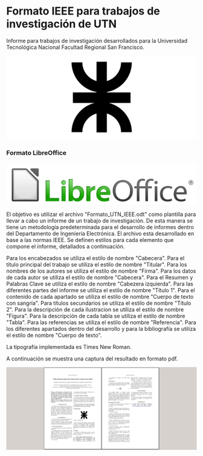 # Formato IEEE para trabajos de investigación de UTN

Informe para trabajos de investigación desarrollados para la Universidad Tecnológica Nacional Facultad Regional San Francisco.

![UTN](/utn_logo.svg)

### Formato LibreOffice 

![LibreOffice](/LibreOffice_logo.png)

El objetivo es utilizar el archivo "Formato_UTN_IEEE.odt" como plantilla para llevar a cabo un informe de un trabajo de investigación. De esta manera se tiene un metodología predeterminada para el desarrollo de informes dentro del Departamento de Ingeniería Electrónica. El archivo esta desarrollado en base a las normas IEEE. Se definen estilos para cada elemento que compone el informe, detallados a continuación.

Para los encabezados se utiliza el estilo de nombre "Cabecera". Para el título principal del trabajo se utiliza el estilo de nombre "Titular". Para los nombres de los autores se utiliza el estilo de nombre "Firma". Para los datos de cada autor se utiliza el estilo de nombre "Cabecera". Para el Resumen y Palabras Clave se utiliza el estilo de nombre "Cabezera izquierda". Para las diferentes partes del informe se utiliza el estilo de nombre "Título 1". Para el contenido de cada apartado se utiliza el estilo de nombre "Cuerpo de texto con sangría". Para títulos secundarios se utiliza el estilo de nombre "Título 2". Para la descripción de cada ilustracion se utiliza el estilo de nombre "Figura". Para la descripción de cada tabla se utiliza el estilo de nombre "Tabla". Para las referencias se utiliza el estilo de nombre "Referencia". Para los diferentes apartados dentro del desarrollo y para la bibliografía se utiliza el estilo de nombre "Cuerpo de texto".

La tipografía implementada es Times New Roman.

A continuación se muestra una captura del resultado en formato pdf.

![Captura](/screen1.png)
